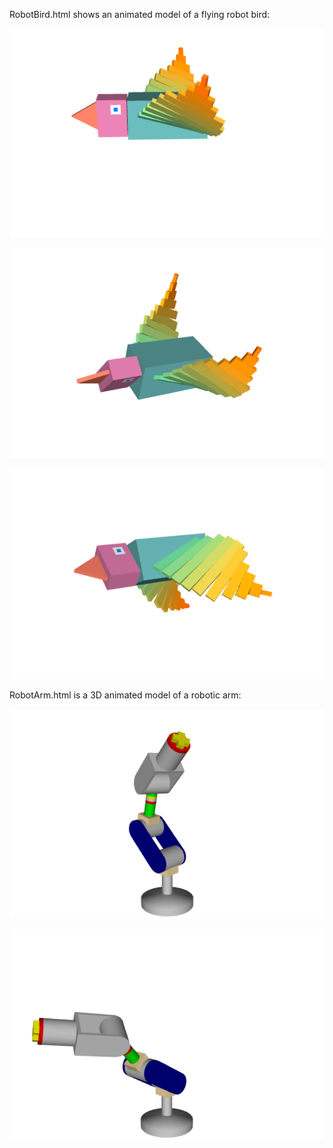RobotBird.html shows an animated model of a flying robot bird: 

![Image of bird robot 1](https://github.com/soffiecoffie/WebGL/blob/main/Robots/images/up.PNG)

![Image of bird robot 1](https://github.com/soffiecoffie/WebGL/blob/main/Robots/images/mid.PNG)

![Image of bird robot 1](https://github.com/soffiecoffie/WebGL/blob/main/Robots/images/down.PNG)

RobotArm.html is a 3D animated model of a robotic arm:

![Image of bird robot 1](https://github.com/soffiecoffie/WebGL/blob/main/Robots/images/arm1.PNG)

![Image of bird robot 1](https://github.com/soffiecoffie/WebGL/blob/main/Robots/images/arm2.PNG)
